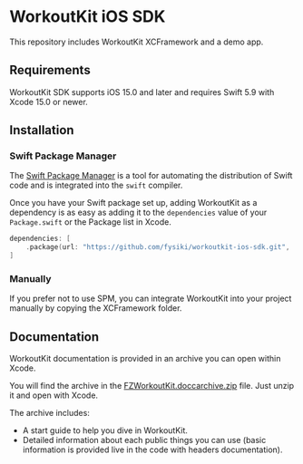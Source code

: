 # WorkoutKit iOS SDK
This repository includes WorkoutKit XCFramework and a demo app.

## Requirements
WorkoutKit SDK supports iOS 15.0 and later and requires Swift 5.9 with Xcode 15.0 or newer.

## Installation

### Swift Package Manager

The [Swift Package Manager](https://swift.org/package-manager/) is a tool for automating the distribution of Swift code and is integrated into the `swift` compiler.

Once you have your Swift package set up, adding WorkoutKit as a dependency is as easy as adding it to the `dependencies` value of your `Package.swift` or the Package list in Xcode.

```swift
dependencies: [
    .package(url: "https://github.com/fysiki/workoutkit-ios-sdk.git", .upToNextMajor(from: "1.0.0"))
]
```

### Manually

If you prefer not to use SPM, you can integrate WorkoutKit into your project manually by copying the XCFramework folder.

## Documentation
WorkoutKit documentation is provided in an archive you can open within Xcode.

You will find the archive in the [FZWorkoutKit.doccarchive.zip](documentation/FZWorkoutKit.doccarchive.zip) file. Just unzip it and open with Xcode.

The archive includes:
- A start guide to help you dive in WorkoutKit.
- Detailed information about each public things you can use (basic information is provided live in the code with headers documentation).
